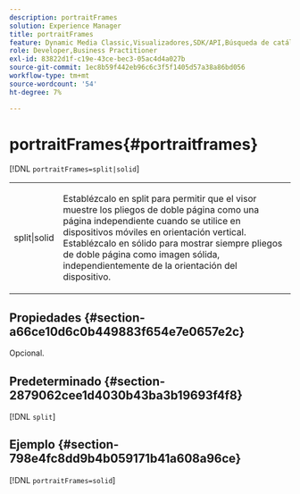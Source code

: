 ```yaml
---
description: portraitFrames
solution: Experience Manager
title: portraitFrames
feature: Dynamic Media Classic,Visualizadores,SDK/API,Búsqueda de catálogos electrónicos
role: Developer,Business Practitioner
exl-id: 83822d1f-c19e-43ce-bec3-05ac4d4a027b
source-git-commit: 1ec8b59f442eb96c6c3f5f1405d57a38a86bd056
workflow-type: tm+mt
source-wordcount: '54'
ht-degree: 7%

---
```


# portraitFrames{#portraitframes}

[!DNL `portraitFrames=split|solid`]

<table id="table_1D425B7685D448459CD3FE8D683C813C"> 
 <tbody> 
  <tr> 
   <td colname="col1"> <p> <span class="codeph"> split|solid</span> </p> </td> 
   <td colname="col2"> <p>Establézcalo en <span class="codeph"> split</span> para permitir que el visor muestre los pliegos de doble página como una página independiente cuando se utilice en dispositivos móviles en orientación vertical. Establézcalo en <span class="codeph"> sólido</span> para mostrar siempre pliegos de doble página como imagen sólida, independientemente de la orientación del dispositivo. </p> </td> 
  </tr> 
 </tbody> 
</table>

## Propiedades {#section-a66ce10d6c0b449883f654e7e0657e2c}

Opcional.

## Predeterminado {#section-2879062cee1d4030b43ba3b19693f4f8}

[!DNL `split`]

## Ejemplo {#section-798e4fc8dd9b4b059171b41a608a96ce}

[!DNL `portraitFrames=solid`]
